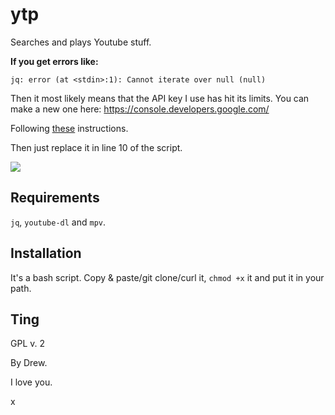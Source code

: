 # ytp

Searches and plays Youtube stuff.

**If you get errors like:**

`jq: error (at <stdin>:1): Cannot iterate over null (null)`

Then it most likely means that the API key I use has hit its limits. You can make a new one here: https://console.developers.google.com/

Following [these](https://www.slickremix.com/docs/get-api-key-for-youtube/) instructions.

Then just replace it in line 10 of the script.

![](https://gitlab.com/uoou/ytp/raw/master/ss.png)

## Requirements

`jq`, `youtube-dl` and `mpv`.

## Installation

It's a bash script. Copy & paste/git clone/curl it, `chmod +x` it and put it in your path.

## Ting

GPL v. 2

By Drew.

I love you.

x
